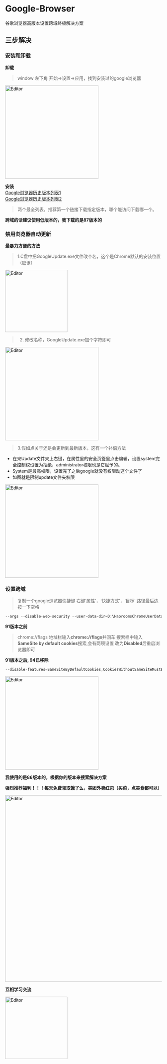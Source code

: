 # Google-Browser
谷歌浏览器高版本设置跨域终极解决方案  

## 三步解决

### 安装和卸载
**卸载**

> window 左下角 开始->设置->应用，找到安装过的google浏览器
<div align="left">
  <img src="https://user-images.githubusercontent.com/21699695/146565378-da7c7610-1569-40e4-a91d-f8705f6c5bd6.png" alt="Editor" width="300">
</div>  

**安装**  
[Google浏览器历史版本列表1](https://www.chromedownloads.net/chrome64win/)  
[Google浏览器历史版本列表2](https://filehippo.com/download_google-chrome/history/)  
> 两个最全列表，推荐第一个链接下载指定版本，哪个能访问下载哪一个。  

**跨域的话建议使用低版本的，我下载的是87版本的**

### 禁用浏览器自动更新
**最暴力方便的方法**  
> 1.C盘中把GoogleUpdate.exe文件改个名，这个是Chrome默认的安装位置（应该）  

<div align="left">
  <img src="https://user-images.githubusercontent.com/21699695/146568603-d7c53216-3ad8-4305-aac2-084df4d723b3.png" alt="Editor" width="200">
</div> 

>2. 修改名称，GoogleUpdate.exe加个字符即可  
<div align="left">
  <img src="https://user-images.githubusercontent.com/21699695/146569451-52cf0345-2c83-4318-a639-d148fbf072b8.png" alt="Editor" width="300">
</div>  

>3.假如点关于还是会更新到最新版本，这有一个补偿方法  
* 在来Update文件夹上右键，在属性里的安全页签里点击编辑，设置system完全控制权设置为拒绝，administrator权限也是它赋予的。
* System是最高权限，设置完了之后google就没有权限动这个文件了
* 如图就是限制update文件夹权限
<div align="left">
  <img src="https://user-images.githubusercontent.com/21699695/146571158-1af191a8-93d7-4714-ad02-c63dc436dca5.png" alt="Editor" width="300">
</div>  

### 设置跨域
> 复制一个google浏览器快捷键 右键‘属性’，‘快捷方式’，‘目标’ 路径最后边按一下空格  

```js
--args --disable-web-security --user-data-dir=D:\HaoroomsChromeUserData
```
**91版本之前**  
> chrome://flags
地址栏输入**chrome://flags**并回车
搜索栏中输入**SameSite by default cookies**搜索,会有两项设置
改为**Disabled**后重启浏览器即可  

**91版本之后, 94已移除**  
```js
--disable-features=SameSiteByDefaultCookies,CookiesWithoutSameSiteMustBeSecure
```
<div align="left">
  <img src="https://user-images.githubusercontent.com/21699695/146574166-2099853c-a11f-4c20-9774-844ac2380db6.png" alt="Editor" width="300">
</div>

**我使用的是86版本的，根据你的版本来搜索解决方案**  

**强烈推荐福利！！！每天免费领取饿了么，美团外卖红包（买菜，点美食都可以）**

<div align="left">
  <img src="https://user-images.githubusercontent.com/21699695/221159459-81384c4b-67a0-4616-b885-515965989fa4.png" alt="Editor" width="600">
</div>

**互相学习交流**

<div align="left">
  <img src="https://user-images.githubusercontent.com/21699695/123603292-4f911180-d82c-11eb-809b-9c9f6232ba04.png" alt="Editor" width="200">
</div>
